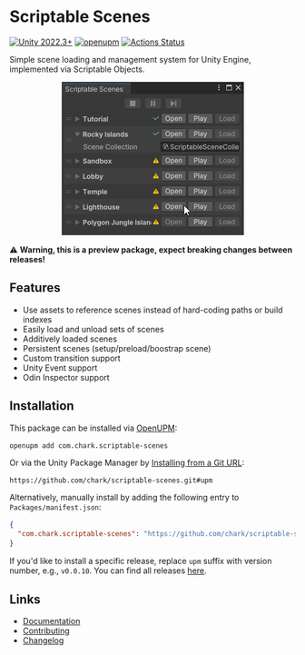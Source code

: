 # Scriptable Scenes

[![Unity 2022.3+](https://img.shields.io/badge/unity-2022.3%2B-blue.svg)](https://unity3d.com/get-unity/download)
[![openupm](https://img.shields.io/npm/v/com.chark.scriptable-scenes?label=openupm&registry_uri=https://package.openupm.com)](https://openupm.com/packages/com.chark.scriptable-scenes/)
[![Actions Status](https://github.com/chark/scriptable-scenes/workflows/CI/badge.svg)](https://github.com/chark/scriptable-scenes/actions)

Simple scene loading and management system for Unity Engine, implemented via Scriptable Objects.

<p align="center">
  <img src="screenshot.png"/>
</p>

:warning: **Warning, this is a preview package, expect breaking changes between releases!**

## Features

- Use assets to reference scenes instead of hard-coding paths or build indexes
- Easily load and unload sets of scenes
- Additively loaded scenes
- Persistent scenes (setup/preload/boostrap scene)
- Custom transition support
- Unity Event support
- Odin Inspector support

## Installation

This package can be installed via [OpenUPM](https://openupm.com/packages/com.chark.scriptable-scenes):
```text
openupm add com.chark.scriptable-scenes
```

Or via the Unity Package Manager by [Installing from a Git URL](https://docs.unity3d.com/Manual/upm-ui-giturl.html):

```text
https://github.com/chark/scriptable-scenes.git#upm
```

Alternatively, manually install by adding the following entry to `Packages/manifest.json`:
```json
{
  "com.chark.scriptable-scenes": "https://github.com/chark/scriptable-scenes.git#upm"
}
```

If you'd like to install a specific release, replace `upm` suffix with version number, e.g., `v0.0.10`. You can find all releases [here](https://github.com/chark/scriptable-scenes/releases).

## Links

- [Documentation](../Packages/com.chark.scriptable-scenes/Documentation~/README.md)
- [Contributing](CONTRIBUTING.md)
- [Changelog](../Packages/com.chark.scriptable-scenes/CHANGELOG.md)
